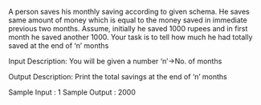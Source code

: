 A person saves his monthly saving according to given schema. He saves same amount of money which is equal to the money saved in immediate previous two months. Assume, initially he saved 1000 rupees and in first month he saved another 1000. Your task is to tell how much he had totally saved at the end of ‘n’ months

Input Description:
You will be given a number ‘n’->No. of months

Output Description:
Print the total savings at the end of ‘n’ months

Sample Input :
1
Sample Output :
2000